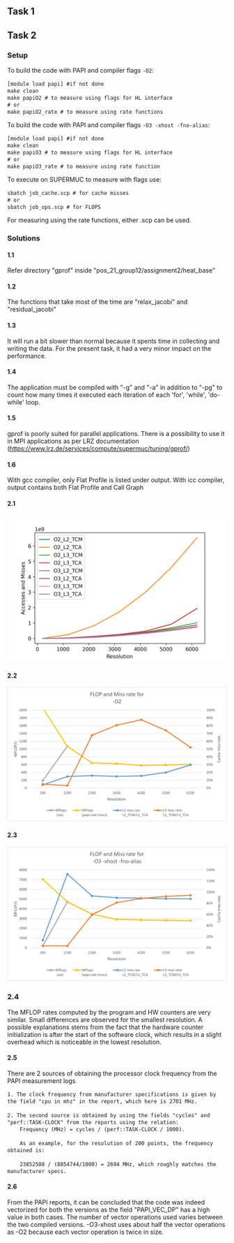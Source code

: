 ## Task 1

## Task 2

### Setup

To build the code with PAPI and compiler flags `-O2`:

```
[module load papi] #if not done
make clean
make papiO2 # to measure using flags for HL interface
# or
make papiO2_rate # to measure using rate functions
```

To build the code with PAPI and compiler flags `-O3 -xhost -fno-alias`:

```
[module load papi] #if not done
make clean
make papiO3 # to measure using flags for HL interface
# or
make papiO3_rate # to measure using rate function
```

To execute on SUPERMUC to measure with flags use:
```
sbatch job_cache.scp # for cache misses
# or 
sbatch job_ops.scp # for FLOPS
```

For measuring using the rate functions, either .scp can be used.

### Solutions

#### 1.1

Refer directory "gprof" inside "pos_21_group12/assignment2/heat_base"

#### 1.2

The functions that take most of the time are "relax_jacobi" and "residual_jacobi"

#### 1.3

It will run a bit slower than normal because it spents time in collecting and writing the data. For the present task, it had a very minor impact on the performance.

#### 1.4

The application must be compiled with "-g" and "-a" in addition to "-pg" to count how many times it executed each iteration of each 'for', 'while', 'do-while' loop.

#### 1.5

gprof is poorly suited for parallel applications. There is a possibility to use it in MPI applications as per LRZ documentation (https://www.lrz.de/services/compute/supermuc/tuning/gprof/)

#### 1.6

With gcc compiler, only Flat Profile is listed under output.
With icc compiler, output contains both Flat Profile and Call Graph

#### 2.1
![Graph 1](Graph_1.png)

#### 2.2
![Graph 2](Graph_2.png)


#### 2.3
![Graph 3](Graph_3.png)

### 2.4

The MFLOP rates computed by the program and HW counters are very similar. Small differences are observed for the smallest resolution. A possible explanations stems from the fact that the hardware counter initialization is after the start of the software clock, which results in a slight overhead which is noticeable in the lowest resolution.

#### 2.5

There are 2 sources of obtaining the processor clock frequency from the PAPI measurement logs

    1. The clock frequency from manufacturer specifications is given by the field "cpu in mhz" in the report, which here is 2701 MHz.

    2. The second source is obtained by using the fields "cycles" and "perf::TASK-CLOCK" from the reports using the relation:
        Frequency (MHz) = cycles / (perf::TASK-CLOCK / 1000).

        As an example, for the resolution of 200 points, the frequency obtained is:

        23852508 / (8854744/1000) = 2694 MHz, which roughly matches the manufacturer specs.

#### 2.6

From the PAPI reports, it can be concluded that the code was indeed vectorized for both the versions as the field "PAPI_VEC_DP" has a high value in both cases. The number of vector operations used varies between the two compiled versions. -O3-xhost uses about half the vector operations as -O2 because each vector operation is twice in size. 
